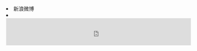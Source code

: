 <li class="nav-header">新浪微博</li>
<li><iframe width="100%" height="75" class="share_self"  frameborder="0" scrolling="no" src="http://widget.weibo.com/weiboshow/index.php?language=&width=0&height=120&fansRow=2&ptype=1&speed=0&skin=5&isTitle=0&noborder=0&isWeibo=0&isFans=0&uid=2187265074&verifier=6da22b3e&dpc=1"></iframe></li>